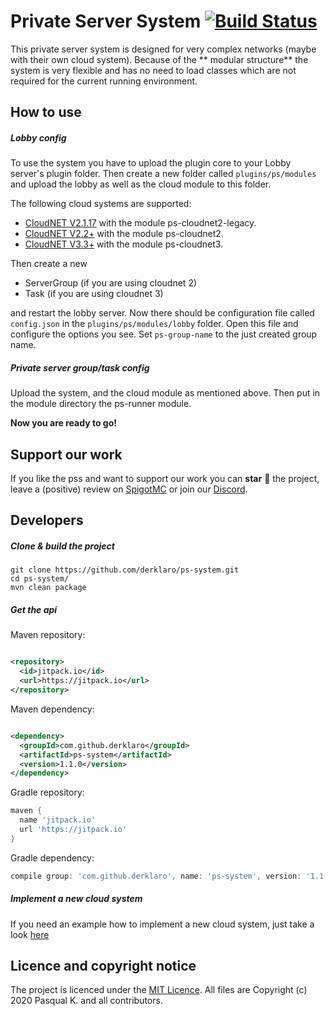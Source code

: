 # Private Server System [![Build Status](https://travis-ci.com/derklaro/ps-system.svg?branch=master)](https://travis-ci.com/derklaro/ps-system)

This private server system is designed for very complex networks (maybe with their own cloud system). Because of the **
modular structure** the system is very flexible and has no need to load classes which are not required for the current
running environment.

## How to use

##### Lobby config

To use the system you have to upload the plugin core to your Lobby server's plugin folder. Then create a new folder
called `plugins/ps/modules` and upload the lobby as well as the cloud module to this folder.

The following cloud systems are supported:

- [CloudNET V2.1.17](https://github.com/CloudNetService/CloudNet) with the module ps-cloudnet2-legacy.
- [CloudNET V2.2+](https://github.com/CloudNetService/CloudNet) with the module ps-cloudnet2.
- [CloudNET V3.3+](https://github.com/CloudNetService/CloudNet-v3) with the module ps-cloudnet3.

Then create a new

- ServerGroup (if you are using cloudnet 2)
- Task (if you are using cloudnet 3)

and restart the lobby server. Now there should be configuration file called `config.json` in the
`plugins/ps/modules/lobby` folder. Open this file and configure the options you see. Set `ps-group-name` to the just
created group name.

##### Private server group/task config

Upload the system, and the cloud module as mentioned above. Then put in the module directory the ps-runner module.

**Now you are ready to go!**

## Support our work

If you like the pss and want to support our work you can **star** :star2: the project, leave a (positive)
review on [SpigotMC]() or join our [Discord](https://discord.gg/uskXdVZ).

## Developers

##### Clone & build the project

```
git clone https://github.com/derklaro/ps-system.git
cd ps-system/
mvn clean package
```

##### Get the api

Maven repository:

```xml

<repository>
  <id>jitpack.io</id>
  <url>https://jitpack.io</url>
</repository>
```

Maven dependency:

```xml

<dependency>
  <groupId>com.github.derklaro</groupId>
  <artifactId>ps-system</artifactId>
  <version>1.1.0</version>
</dependency>
```

Gradle repository:

```groovy
maven {
  name 'jitpack.io'
  url 'https://jitpack.io'
}
```

Gradle dependency:

```groovy
compile group: 'com.github.derklaro', name: 'ps-system', version: '1.1.0'
```

##### Implement a new cloud system

If you need an example how to implement a new cloud system, just take a
look [here](https://github.com/derklaro/ps-system/ps-cloudnet3/src/main/java/com/github/derklaro/privateservers/cloudnet/v3)

## Licence and copyright notice

The project is licenced under the [MIT Licence](https://github.com/derklaro/ps-system/blob/master/license.txt). All
files are Copyright (c) 2020 Pasqual K. and all contributors.
